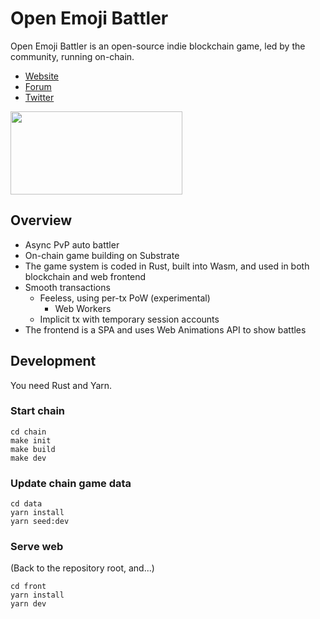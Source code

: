 # Open Emoji Battler

Open Emoji Battler is an open-source indie blockchain game, led by the community, running on-chain.

- [Website](https://game.open-emoji-battler.community/)
- [Forum](https://forum.open-emoji-battler.community/)
- [Twitter](https://twitter.com/OEB_community)

<img src="https://user-images.githubusercontent.com/81064017/112636241-2739f580-8e80-11eb-808b-dfda4706402f.gif" width="275" height="133" />

## Overview

- Async PvP auto battler
- On-chain game building on Substrate
- The game system is coded in Rust, built into Wasm, and used in both blockchain and web frontend
- Smooth transactions
  - Feeless, using per-tx PoW (experimental)
    - Web Workers
  - Implicit tx with temporary session accounts
- The frontend is a SPA and uses Web Animations API to show battles

## Development

You need Rust and Yarn.

### Start chain

```
cd chain
make init
make build
make dev
```

### Update chain game data

```
cd data
yarn install
yarn seed:dev
```

### Serve web

(Back to the repository root, and...)

```
cd front
yarn install
yarn dev
```
